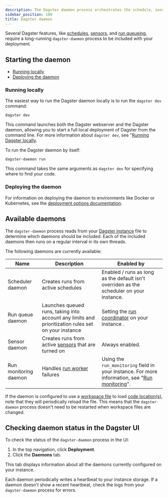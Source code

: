 ```yaml
---
description: The Dagster daemon process orchestrates the schedule, sensor, run queue, and run monitoring daemons.
sidebar_position: 100
title: Dagster daemon
---
```


Several Dagster features, like [schedules](/guides/automate/schedules/), [sensors](/guides/automate/sensors/), and [run queueing](/guides/deploy/execution/customizing-run-queue-priority), require a long-running `dagster-daemon` process to be included with your deployment.

## Starting the daemon

- [Running locally](#running-locally)
- [Deploying the daemon](#deploying-the-daemon)

### Running locally

<Tabs>
  <TabItem value="Running the daemon and webserver" label="Running the daemon and webserver">

The easiest way to run the Dagster daemon locally is to run the `dagster dev` command:

```shell
dagster dev
```

This command launches both the Dagster webserver and the Dagster daemon, allowing you to start a full local deployment of Dagster from the command line. For more information about `dagster dev`, see "[Running Dagster locally](/guides/deploy/deployment-options/running-dagster-locally).

  </TabItem>
  <TabItem value="Running only the daemon" label="Running only the daemon">

To run the Dagster daemon by itself:

```shell
dagster-daemon run
```

This command takes the same arguments as `dagster dev` for specifying where to find your code.

  </TabItem>
</Tabs>

### Deploying the daemon

For information on deploying the daemon to environments like Docker or Kubernetes, see the [deployment options documentation](/guides/deploy/deployment-options/).

## Available daemons

The `dagster-daemon` process reads from your [Dagster instance](/guides/deploy/dagster-instance-configuration) file to determine which daemons should be included. Each of the included daemons then runs on a regular interval in its own threads.

The following daemons are currently available:

| Name                  | Description                                                                                        | Enabled by                                                                                                                                                                                        |
| --------------------- | -------------------------------------------------------------------------------------------------- | ------------------------------------------------------------------------------------------------------------------------------------------------------------------------------------------------- |
| Scheduler daemon      | Creates runs from active schedules                                                                 | Enabled / runs as long as the default <PyObject section="schedules-sensors" module="dagster._core.scheduler" object="DagsterDaemonScheduler"/> isn't overriden as the scheduler on your instance. |
| Run queue daemon      | Launches queued runs, taking into account any limits and prioritization rules set on your instance | Setting the [run coordinator](/guides/deploy/execution/run-coordinators) on your instance <PyObject section="internals" module="dagster._core.run_coordinator" object="QueuedRunCoordinator" />.  |
| Sensor daemon         | Creates runs from active [sensors](/guides/automate/sensors/) that are turned on                   | Always enabled.                                                                                                                                                                                   |
| Run monitoring daemon | Handles [run worker](/guides/deploy/oss-deployment-architecture#job-execution-flow) failures       | Using the `run_monitoring` field in your instance. For more information, see "[Run monitoring](/guides/deploy/execution/run-monitoring)".                                                         |

If the daemon is configured to use a [workspace file](/guides/deploy/code-locations/workspace-yaml) to load [code location(s)](/guides/deploy/code-locations/), note that they will periodically reload the file. This means that the `dagster-daemon` process doesn't need to be restarted when workspace files are changed.

## Checking daemon status in the Dagster UI

To check the status of the `dagster-daemon` process in the UI:

1. In the top navigation, click **Deployment**.
2. Click the **Daemons** tab.

This tab displays information about all the daemons currently configured on your instance.

Each daemon periodically writes a heartbeat to your instance storage. If a daemon doesn't show a recent heartbeat, check the logs from your `dagster-daemon` process for errors.
